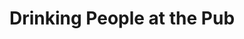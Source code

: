 ---
title: Drinking People at the Pub
category: paintings
series: bambinart
year: 2017
image: drinking-people-at-the-pub.jpg
size: 80cmx100cm
materials: oil on canvas
---